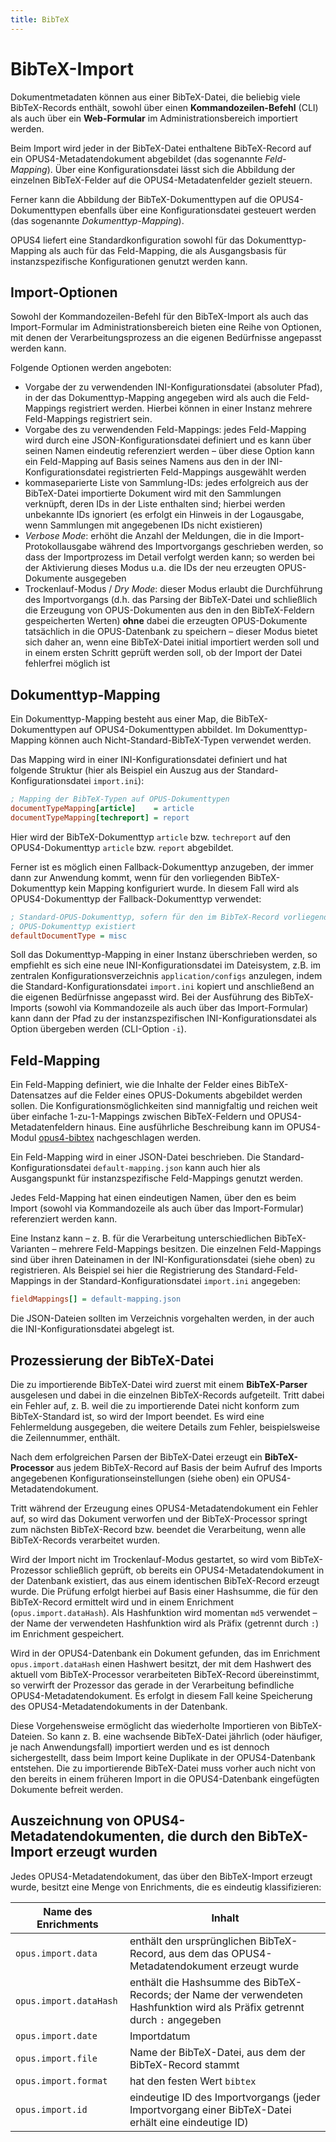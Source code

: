 ```yaml
---
title: BibTeX
---
```



# BibTeX-Import

Dokumentmetadaten können aus einer BibTeX-Datei, die beliebig viele BibTeX-Records enthält, sowohl über einen
**Kommandozeilen-Befehl** (CLI) als auch über ein **Web-Formular** im Administrationsbereich importiert werden.

Beim Import wird jeder in der BibTeX-Datei enthaltene BibTeX-Record auf ein OPUS4-Metadatendokument abgebildet
(das sogenannte _Feld-Mapping_). Über eine Konfigurationsdatei lässt sich die Abbildung der einzelnen
BibTeX-Felder auf die OPUS4-Metadatenfelder gezielt steuern.

Ferner kann die Abbildung der BibTeX-Dokumenttypen auf die OPUS4-Dokumenttypen ebenfalls über eine Konfigurationsdatei
gesteuert werden (das sogenannte _Dokumenttyp-Mapping_).

OPUS4 liefert eine Standardkonfiguration sowohl für das Dokumenttyp-Mapping als auch für das Feld-Mapping, 
die als Ausgangsbasis für instanzspezifische Konfigurationen genutzt werden kann.

## Import-Optionen

Sowohl der Kommandozeilen-Befehl für den BibTeX-Import als auch das Import-Formular im Administrationsbereich bieten
eine Reihe von Optionen, mit denen der Verarbeitungsprozess an die eigenen Bedürfnisse angepasst werden kann.

Folgende Optionen werden angeboten:

* Vorgabe der zu verwendenden INI-Konfigurationsdatei (absoluter Pfad), in der das Dokumenttyp-Mapping angegeben wird
  als auch die Feld-Mappings registriert werden. Hierbei können in einer Instanz mehrere Feld-Mappings registriert sein.
* Vorgabe des zu verwendenden Feld-Mappings: jedes Feld-Mapping wird durch eine JSON-Konfigurationsdatei definiert und
  es kann über seinen Namen eindeutig referenziert werden – über diese Option kann ein Feld-Mapping auf Basis seines
  Namens aus den in der INI-Konfigurationsdatei registrierten Feld-Mappings ausgewählt werden
* kommaseparierte Liste von Sammlung-IDs: jedes erfolgreich aus der BibTeX-Datei importierte Dokument wird mit den
  Sammlungen verknüpft, deren IDs in der Liste enthalten sind; hierbei werden unbekannte IDs ignoriert (es erfolgt ein
  Hinweis in der Logausgabe, wenn Sammlungen mit angegebenen IDs nicht existieren)
* _Verbose Mode_: erhöht die Anzahl der Meldungen, die in die Import-Protokollausgabe während des Importvorgangs
  geschrieben werden, so dass der Importprozess im Detail verfolgt werden kann; so werden bei der Aktivierung dieses
  Modus u.a. die IDs der neu erzeugten OPUS-Dokumente ausgegeben
* Trockenlauf-Modus / _Dry Mode_: dieser Modus erlaubt die Durchführung des Importvorgangs (d.h. das Parsing der
  BibTeX-Datei und schließlich die Erzeugung von OPUS-Dokumenten aus den in den BibTeX-Feldern gespeicherten Werten)
  **ohne** dabei die erzeugten OPUS-Dokumente tatsächlich in die OPUS-Datenbank zu speichern – dieser Modus bietet sich
  daher an, wenn eine BibTeX-Datei initial importiert werden soll und in einem ersten Schritt geprüft werden soll, 
  ob der Import der Datei fehlerfrei möglich ist
  
## Dokumenttyp-Mapping

Ein Dokumenttyp-Mapping besteht aus einer Map, die BibTeX-Dokumenttypen auf OPUS4-Dokumenttypen abbildet. Im
Dokumenttyp-Mapping können auch Nicht-Standard-BibTeX-Typen verwendet werden.

Das Mapping wird in einer INI-Konfigurationsdatei definiert und hat folgende Struktur (hier als Beispiel ein Auszug aus
der Standard- Konfigurationsdatei `import.ini`):

```ini
; Mapping der BibTeX-Typen auf OPUS-Dokumenttypen
documentTypeMapping[article]    = article
documentTypeMapping[techreport] = report
```
Hier wird der BibTeX-Dokumenttyp `article` bzw. `techreport` auf den OPUS4-Dokumenttyp `article` bzw. `report`
abgebildet.

Ferner ist es möglich einen Fallback-Dokumenttyp anzugeben, der immer dann zur Anwendung kommt, wenn für den 
vorliegenden BibTeX-Dokumenttyp kein Mapping konfiguriert wurde. In diesem Fall wird als OPUS4-Dokumenttyp der 
Fallback-Dokumenttyp verwendet:

```ini
; Standard-OPUS-Dokumenttyp, sofern für den im BibTeX-Record vorliegenden BibTeX-Typ kein Typ-Mapping auf einen
; OPUS-Dokumenttyp existiert
defaultDocumentType = misc
```

Soll das Dokumenttyp-Mapping in einer Instanz überschrieben werden, so empfiehlt es sich eine neue
INI-Konfigurationsdatei im Dateisystem, z.B. im zentralen Konfigurationsverzeichnis `application/configs` anzulegen, 
indem die Standard-Konfigurationsdatei `import.ini` kopiert und anschließend an die eigenen Bedürfnisse angepasst wird.
Bei der Ausführung des BibTeX-Imports (sowohl via Kommandozeile als auch über das Import-Formular) kann dann der Pfad 
zu der instanzspezifischen INI-Konfigurationsdatei als Option übergeben werden (CLI-Option `-i`).

## Feld-Mapping

Ein Feld-Mapping definiert, wie die Inhalte der Felder eines BibTeX-Datensatzes auf die Felder eines OPUS-Dokuments
abgebildet werden sollen. Die Konfigurationsmöglichkeiten sind mannigfaltig und reichen weit über einfache
1-zu-1-Mappings zwischen BibTeX-Feldern und OPUS4-Metadatenfeldern hinaus. Eine ausführliche Beschreibung kann im
OPUS4-Modul [opus4-bibtex](https://github.com/OPUS4/opus4-bibtex/blob/master/README.md#field-mapping) nachgeschlagen
werden.

Ein Feld-Mapping wird in einer JSON-Datei beschrieben. Die Standard-Konfigurationsdatei `default-mapping.json` kann
auch hier als Ausgangspunkt für instanzspezifische Feld-Mappings genutzt werden.

Jedes Feld-Mapping hat einen eindeutigen Namen, über den es beim Import (sowohl via Kommandozeile als auch über das
Import-Formular) referenziert werden kann.

Eine Instanz kann – z. B. für die Verarbeitung unterschiedlichen BibTeX-Varianten – mehrere Feld-Mappings besitzen.
Die einzelnen Feld-Mappings sind über ihren Dateinamen in der INI-Konfigurationsdatei (siehe oben) zu registrieren.
Als Beispiel sei hier die Registrierung des Standard-Feld-Mappings in der Standard-Konfigurationsdatei `import.ini`
angegeben:

```ini
fieldMappings[] = default-mapping.json
```

Die JSON-Dateien sollten im Verzeichnis vorgehalten werden, in der auch die INI-Konfigurationsdatei abgelegt ist.

## Prozessierung der BibTeX-Datei

Die zu importierende BibTeX-Datei wird zuerst mit einem **BibTeX-Parser** ausgelesen und dabei in die einzelnen
BibTeX-Records aufgeteilt. Tritt dabei ein Fehler auf, z. B. weil die zu importierende Datei nicht konform zum
BibTeX-Standard ist, so wird der Import beendet. Es wird eine Fehlermeldung ausgegeben, die weitere Details zum Fehler,
beispielsweise die Zeilennummer, enthält.

Nach dem erfolgreichen Parsen der BibTeX-Datei erzeugt ein **BibTeX-Processor** aus jedem BibTeX-Record auf Basis der
beim Aufruf des Imports angegebenen Konfigurationseinstellungen (siehe oben) ein OPUS4-Metadatendokument.

Tritt während der Erzeugung eines OPUS4-Metadatendokument ein Fehler auf, so wird das Dokument verworfen und der
BibTeX-Processor springt zum nächsten BibTeX-Record bzw. beendet die Verarbeitung, wenn alle BibTeX-Records verarbeitet
wurden.

Wird der Import nicht im Trockenlauf-Modus gestartet, so wird vom BibTeX-Prozessor schließlich geprüft, ob bereits
ein OPUS4-Metadatendokument in der Datenbank existiert, das aus einem identischen BibTeX-Record erzeugt wurde. Die
Prüfung erfolgt hierbei auf Basis einer Hashsumme, die für den BibTeX-Record ermittelt wird und in einem Enrichment
(`opus.import.dataHash`). Als Hashfunktion wird momentan `md5` verwendet – der Name der verwendeten Hashfunktion wird
als Präfix (getrennt durch `:`) im Enrichment gespeichert.

Wird in der OPUS4-Datenbank ein Dokument gefunden, das im Enrichment `opus.import.dataHash` einen Hashwert besitzt,
der mit dem Hashwert des aktuell vom BibTeX-Processor verarbeiteten BibTeX-Record übereinstimmt, so verwirft der
Prozessor das gerade in der Verarbeitung befindliche OPUS4-Metadatendokument. Es erfolgt in diesem Fall keine
Speicherung des OPUS4-Metadatendokuments in der Datenbank.

Diese Vorgehensweise ermöglicht das wiederholte Importieren von BibTeX-Dateien. So kann z. B. eine wachsende
BibTeX-Datei jährlich (oder häufiger, je nach Anwendungsfall) importiert werden und es ist dennoch sichergestellt, dass
beim Import keine Duplikate in der OPUS4-Datenbank entstehen. Die zu importierende BibTeX-Datei muss vorher auch nicht
von den bereits in einem früheren Import in die OPUS4-Datenbank eingefügten Dokumente befreit werden.

## Auszeichnung von OPUS4-Metadatendokumenten, die durch den BibTeX-Import erzeugt wurden

Jedes OPUS4-Metadatendokument, das über den BibTeX-Import erzeugt wurde, besitzt eine Menge von Enrichments, die es
eindeutig klassifizieren:

| Name des Enrichments   | Inhalt |
|------------------------|--------|
| `opus.import.data`     | enthält den ursprünglichen BibTeX-Record, aus dem das OPUS4-Metadatendokument erzeugt wurde |
| `opus.import.dataHash` | enthält die Hashsumme des BibTeX-Records; der Name der verwendeten Hashfunktion wird als Präfix getrennt durch `:` angegeben |
| `opus.import.date`     | Importdatum |
| `opus.import.file`     | Name der BibTeX-Datei, aus dem der BibTeX-Record stammt |
| `opus.import.format`   | hat den festen Wert `bibtex` |
| `opus.import.id`       | eindeutige ID des Importvorgangs (jeder Importvorgang einer BibTeX-Datei erhält eine eindeutige ID) |

